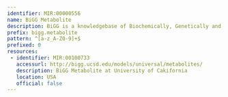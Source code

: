 ```yaml
---
identifier: MIR:00000556
name: BiGG Metabolite
description: BiGG is a knowledgebase of Biochemically, Genetically and Genomically structured genome-scale metabolic network reconstructions. It more published genome-scale metabolic networks into a single database with a set of stardized identifiers called BiGG IDs. Genes in the BiGG models are mapped to NCBI genome annotations, and metabolites are linked to many external databases (KEGG, PubChem, and many more). This collection references individual metabolotes.
prefix: bigg.metabolite
pattern: ^[a-z_A-Z0-9]+$
prefixed: 0
resources:
 - identifier: MIR:00100733
   accessurl: http://bigg.ucsd.edu/models/universal/metabolites/
   description: BiGG Metabolite at University of Cakifornia
   location: USA
   official: false
---
```

